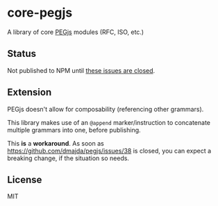 # core-pegjs

A library of core [PEGjs](https://github.com/dmajda/pegjs) modules (RFC, ISO, etc.)


## Status

Not published to NPM until [these issues are closed](https://github.com/andreineculau/core-pegjs/issues?milestone=1&state=open).


## Extension

PEGjs doesn't allow for composability (referencing other grammars).

This library makes use of an `@append` marker/instruction to concatenate multiple grammars into one, before publishing.

This __is__ a __workaround__. As soon as https://github.com/dmajda/pegjs/issues/38 is closed, you can expect a breaking change, if the situation so needs.

## License

MIT
